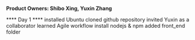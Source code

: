 **Product Owners: Shibo Xing, Yuxin Zhang**

**** Day 1 ****
installed Ubuntu
cloned github repository
invited Yuxin as a collaborator
learned Agile workflow
install nodejs & npm
added front_end folder
